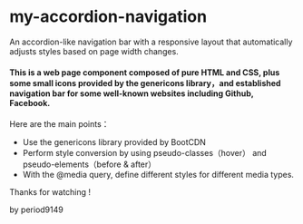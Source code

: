 # my-accordion-navigation
An accordion-like navigation bar with a responsive layout that automatically adjusts styles based on page width changes.

#### This is a web page component composed of pure HTML and CSS, plus some small icons provided by the genericons library，and established navigation bar for some well-known websites including Github, Facebook.

Here are the main points：

 - Use the genericons library provided by BootCDN
 - Perform style conversion by using pseudo-classes（hover） and pseudo-elements（before & after）
 - With the @media query, define different styles for different media types.

Thanks for watching !

by period9149
